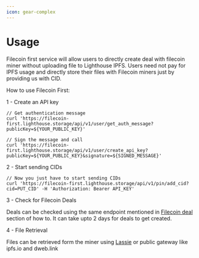 ```yaml
---
icon: gear-complex
---
```


# Usage

Filecoin first service will allow users to directly create deal with filecoin miner without uploading file to Lighthouse IPFS. Users need not pay for IPFS usage and directly store their files with Filecoin miners just by providing us with CID.

How to use Filecoin First:

1 - Create an API key

```
// Get authentication message
curl 'https://filecoin-first.lighthouse.storage/api/v1/user/get_auth_message?publicKey=${YOUR_PUBLIC_KEY}'

// Sign the message and call
curl 'https://filecoin-first.lighthouse.storage/api/v1/user/create_api_key?publicKey=${YOUR_PUBLIC_KEY}&signature=${SIGNED_MESSAGE}'
```

2 - Start sending CIDs

```
// Now you just have to start sending CIDs
curl 'https://filecoin-first.lighthouse.storage/api/v1/pin/add_cid?cid=PUT_CID' -H 'Authorization: Bearer API_KEY'
```

3 - Check for Filecoin Deals

Deals can be checked using the same endpoint mentioned in [Filecoin deal](../how-to/check-for-filecoin-deals.md) section of how to. It can take upto 2 days for deals to get created.

4 - File Retrieval

Files can be retrieved form the miner using [Lassie](https://github.com/filecoin-project/lassie) or public gateway like ipfs.io and dweb.link



